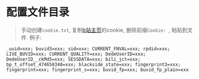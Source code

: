 # 配置文件目录
> 手动创建`cookie.txt`, 复制[b站主页](https://bilibili.com)的cookie, 删除前缀`Cookie: `, 粘贴到文件.
> 例子:
```
_uuid=xxx; buvid3=xxx; sid=xxx; CURRENT_FNVAL=xxx; rpdid=xxx; LIVE_BUVID=xxx; CURRENT_QUALITY=xxx; DedeUserID=xxx; DedeUserID__ckMd5=xxx; SESSDATA=xxx; bili_jct=xxx; bp_t_offset_474658348=xxx; blackside_state=xxx; fingerprint3=xxx; fingerprint=xxx; fingerprint_s=xxx; buvid_fp=xxx; buvid_fp_plain=xxx
```